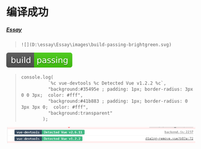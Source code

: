 # 编译成功

##### [Essay](https://dixinl.github.io/Essay/)

> ```
> ![](D:\essay\Essay\images\build-passing-brightgreen.svg)
> ```

![](images/build-passing-brightgreen.svg)

> ```
> console.log(
>           `%c vue-devtools %c Detected Vue v1.2.2 %c`,
>           "background:#35495e ; padding: 1px; border-radius: 3px 0 0 3px;  color: #fff",
>           "background:#41b883 ; padding: 1px; border-radius: 0 3px 3px 0;  color: #fff",
>           "background:transparent"
>         );
> ```

![1587629043900](images/1587629043900.png)

